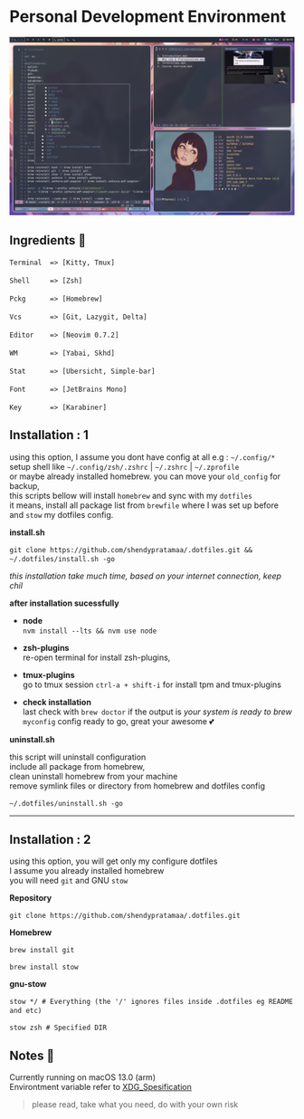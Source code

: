 # Personal Development Environment

![example](./ohmysetup.png)

## Ingredients 🥘

```"info"
Terminal  => [Kitty, Tmux]

Shell     => [Zsh]

Pckg      => [Homebrew]

Vcs       => [Git, Lazygit, Delta]

Editor    => [Neovim 0.7.2]

WM        => [Yabai, Skhd]

Stat      => [Ubersicht, Simple-bar]

Font      => [JetBrains Mono]

Key       => [Karabiner]
```

## Installation : 1

using this option, I assume you dont have config at all e.g : `~/.config/*`\
setup shell like `~/.config/zsh/.zshrc` | `~/.zshrc` | `~/.zprofile` \
or maybe already installed homebrew. you can move your `old_config` for backup, \
this scripts bellow will install `homebrew` and sync with my `dotfiles` \
it means, install all package list from `brewfile` where I was set up before \
and `stow` my dotfiles config.

**install.sh**

```git"
git clone https://github.com/shendypratamaa/.dotfiles.git && ~/.dotfiles/install.sh -go
```

_this installation take much time, based on your internet connection, keep chil_

**after installation sucessfully**

- **node** \
     `nvm install --lts && nvm use node`

- **zsh-plugins** \
     re-open terminal for install zsh-plugins,

- **tmux-plugins** \
     go to tmux session `ctrl-a + shift-i` for install tpm and tmux-plugins

- **check installation**\
     last check with `brew doctor` if the output is _your system is ready to brew_ \
     `myconfig` config ready to go, great your awesome 💕

**uninstall.sh**

this script will uninstall configuration \
include all package from homebrew, \
clean uninstall homebrew from your machine \
remove symlink files or directory from homebrew and dotfiles config

```git"
~/.dotfiles/uninstall.sh -go
```

<hr>

## Installation : 2

using this option, you will get only my configure dotfiles \
I assume you already installed homebrew \
you will need `git` and GNU `stow`

**Repository**

```"git"
git clone https://github.com/shendypratamaa/.dotfiles.git
```

**Homebrew**

```"git"
brew install git
```

```"git"
brew install stow
```

**gnu-stow**

```"git"
stow */ # Everything (the '/' ignores files inside .dotfiles eg README and etc)
```

```"git"
stow zsh # Specified DIR
```

## Notes 📖

Currently running on macOS 13.0 (arm) \
Environtment variable refer to [XDG_Spesification](https://specifications.freedesktop.org/basedir-spec/basedir-spec-latest.html)

> please read, take what you need, do with your own risk
